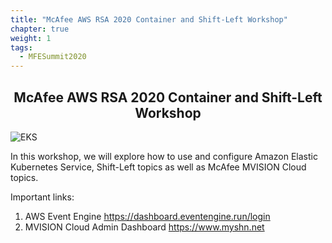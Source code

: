 ```yaml
---
title: "McAfee AWS RSA 2020 Container and Shift-Left Workshop"
chapter: true
weight: 1
tags:
  - MFESummit2020
---
```


<div style="text-align: center"><h2>McAfee AWS RSA 2020 Container and Shift-Left Workshop</h2></div>

![EKS](images/mfe/mfecloudlogo.jpg)

In this workshop, we will explore how to use and configure Amazon Elastic Kubernetes Service, Shift-Left topics as well as McAfee MVISION Cloud topics.

Important links:

1. AWS Event Engine <a href="https://dashboard.eventengine.run/login" target="_blank">https://dashboard.eventengine.run/login</a>
1. MVISION Cloud Admin Dashboard <a href="https://www.myshn.net" target="_blank">https://www.myshn.net</a>
